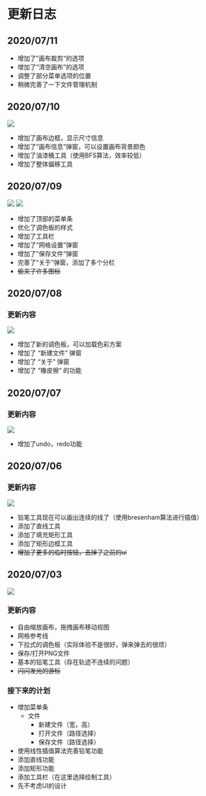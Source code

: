 # 更新日志

## 2020/07/11

- 增加了”画布裁剪“的选项
- 增加了“清空画布”的选项
- 调整了部分菜单选项的位置
- 稍微完善了一下文件管理机制

## 2020/07/10

![](https://s1.ax1x.com/2020/07/11/UMHNQ0.gif)

- 增加了画布边框，显示尺寸信息
- 增加了“画布信息”弹窗，可以设置画布背景颜色
- 增加了油漆桶工具（使用BFS算法，效率较低）
- 增加了整体偏移工具

## 2020/07/09

![](https://s1.ax1x.com/2020/07/09/UnqAJI.png)
![](https://s1.ax1x.com/2020/07/09/UnqEWt.png)

- 增加了顶部的菜单条
- 优化了调色板的样式
- 增加了工具栏
- 增加了“网格设置”弹窗
- 增加了”保存文件“弹窗
- 完善了“关于”弹窗，添加了多个分栏
- <s>偷来了许多图标</s>

## 2020/07/08

### 更新内容

![](https://s1.ax1x.com/2020/07/08/UZPI78.png)

- 增加了新的调色板，可以加载色彩方案
- 增加了 “新建文件” 弹窗
- 增加了 “关于” 弹窗
- 增加了 “橡皮擦” 的功能

## 2020/07/07

### 更新内容

![](https://s1.ax1x.com/2020/07/07/UkwYB6.gif)

- 增加了undo，redo功能

## 2020/07/06

### 更新内容

![](https://s1.ax1x.com/2020/07/06/UFC1mQ.png)

- 铅笔工具现在可以画出连续的线了（使用bresenham算法进行插值）
- 添加了直线工具
- 添加了填充矩形工具
- 添加了矩形边框工具
- <s>增加了更多的临时按钮，去掉了之前的ui</s>

## 2020/07/03

![](https://s1.ax1x.com/2020/07/03/NXlYon.png)

### 更新内容

- 自由缩放画布，拖拽画布移动视图
- 网格参考线
- 下拉式的调色板（实际体验不是很好，弹来弹去的很烦）
- 保存/打开PNG文件
- 基本的铅笔工具（存在轨迹不连续的问题）
- <s>闪闪发光的游标</s>

### 接下来的计划

- 增加菜单条
	- 文件
		- 新建文件（宽，高）
		- 打开文件（路径选择）
		- 保存文件（路径选择）
- 使用线性插值算法完善铅笔功能
- 添加直线功能
- 添加矩形功能
- 添加工具栏（在这里选择绘制工具）
- 先不考虑UI的设计